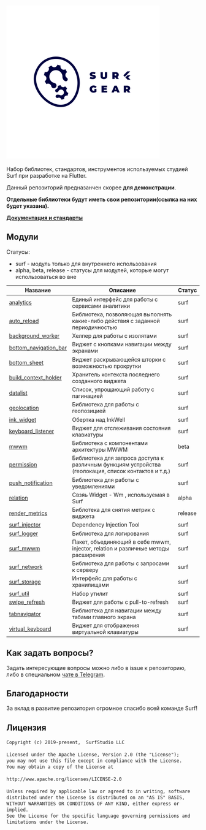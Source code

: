 <!--![logo](logo.gif)-->

# <img src="logo.gif" title="logo" width="400" height="400" align="middle"/>


Набор библиотек, стандартов, инструментов используемых студией Surf при разработке на Flutter.

Данный репозиторий предназанчен скорее **для демонстрации**.

**Отдельные библиотеки будут иметь свои репозитории(ссылка на них будет указана).**

[**Документация и стандарты**](docs/ru/main.md)

## Модули

Статусы:

- surf - модуль только для внутреннего использования
- alpha, beta, release - статусы для модулей, которые могут использоваться во вне

| Название | Описание | Статус |
|----------|----------|--------|
| [analytics](https://pub.dev/packages/analytics) | Единый интерфейс для работы с сервисами аналитики | surf |
| [auto_reload](https://pub.dev/packages/auto_reload) | Библиотека, позволяющая выполнять какие-либо действия с заданной периодичностью | surf |
| [background_worker](https://pub.dev/packages/background_worker) | Хелпер для работы с изолятами | surf |
| [bottom_navigation_bar](https://pub.dev/packages/bottom_navigation_bar) | Виджет с кнопками навигации между экранами | surf |
| [bottom_sheet](https://pub.dev/packages/bottom_sheet) | Виджет раскрывающейся шторки с возможностью прокрутки | surf |
| [build_context_holder](https://pub.dev/packages/build_context_holder) | Хранитель контекста последнего созданного виджета | surf |
| [datalist](https://pub.dev/packages/datalist) | Список, упрощающий работу с пагинацией | surf |
| [geolocation](packages/geolocation/) | Библиотека для работы с геопозицией | surf |
| [ink_widget](https://pub.dev/packages/ink_widget) | Обертка над InkWell | surf |
| [keyboard_listener](packages/keyboard_listener/) | Виджет для отслеживания состояния клавиатуры | surf |
| [mwwm](https://pub.dev/packages/mwwm) | Библиотека с компонентами архитектуры MWWM | beta |
| [permission](packages/permission/) | Библиотека для запроса доступа к различным функциям устройства (геолокация, список контактов и т.д.) | surf |
| [push_notification](https://pub.dev/packages/push_notification) | Библиотека для работы с уведомлениями | surf |
| [relation](https://pub.dev/packages/relation) | Свзяь Widget - Wm , используемая в Surf | alpha |
| [render_metrics](https://pub.dev/packages/render_metrics) | Библотека для снятия метрик с виджета | release |
| [surf_injector](https://pub.dev/packages/surf_injector) | Dependency Injection Tool | surf |
| [surf_logger](https://pub.dev/packages/surf_logger) | Библиотека для логирования | surf |
| [surf_mwwm](https://pub.dev/packages/surf_mwwm) | Пакет, объединяющий в себе mwwm, injector, relation и различные методы расширения | surf |
| [surf_network](https://pub.dev/packages/surf_network) | Библиотека для работы с запросами к серверу | surf |
| [surf_storage](https://pub.dev/packages/surf_storage) | Интерфейс для работы с хранилищами | surf |
| [surf_util](https://pub.dev/packages/surf_util) | Набор утилит | surf |
| [swipe_refresh](https://pub.dev/packages/swipe_refresh) | Виджет для работы с pull-to-refresh | surf |
| [tabnavigator](https://pub.dev/packages/tabnavigator) | Библиотека для навигации между табами главного экрана | surf |
| [virtual_keyboard](packages/virtual_keyboard/) | Виджет для отображения виртуальной клавиатуры | surf |


## Как задать вопросы?

Задать интересующие вопросы можно либо в issue к репозиторию,
либо в специальном [чате в Telegram](https://t.me/SurfGear).

## Благодарности

За вклад в развитие репозитория огромное спасибо всей команде Surf!

## Лицензия
```
Copyright (c) 2019-present,  SurfStudio LLC

Licensed under the Apache License, Version 2.0 (the "License");
you may not use this file except in compliance with the License.
You may obtain a copy of the License at

http://www.apache.org/licenses/LICENSE-2.0

Unless required by applicable law or agreed to in writing, software
distributed under the License is distributed on an "AS IS" BASIS,
WITHOUT WARRANTIES OR CONDITIONS OF ANY KIND, either express or implied.
See the License for the specific language governing permissions and
limitations under the License.
```
